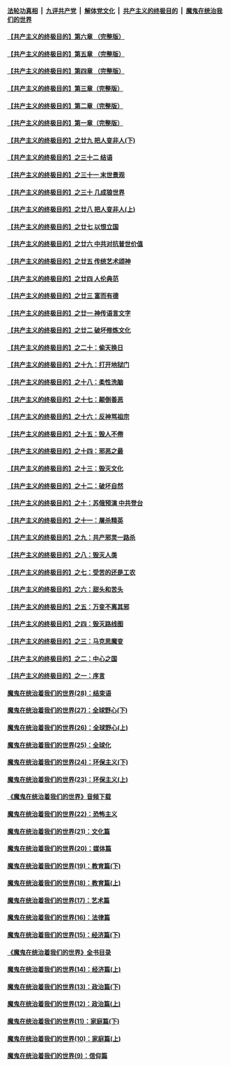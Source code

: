 ####  [法轮功真相](../../../../basic/blob/master/README.md?t=07012201) &nbsp;|&nbsp; [九评共产党](../../../../9ping.md/blob/master/README.md?t=07012201) &nbsp;|&nbsp; [解体党文化](../../../../jtdwh.md/blob/master/README.md?t=07012201)  &nbsp;|&nbsp; [共产主义的终极目的](../../../../gczydzjmd.md/blob/master/README.md?t=07012201) &nbsp;|&nbsp; [魔鬼在统治我们的世界](../../../../mgztzwmdsj.md/blob/master/README.md?t=07012201) 

#### [【共产主义的终极目的】第六章 （完整版）](../pages/nsc422/n11428913.md?t=07012201) 

#### [【共产主义的终极目的】第五章 （完整版）](../pages/nsc422/n11428912.md?t=07012201) 

#### [【共产主义的终极目的】第四章 （完整版）](../pages/nsc422/n11428907.md?t=07012201) 

#### [【共产主义的终极目的】第三章（完整版）](../pages/nsc422/n11428848.md?t=07012201) 

#### [【共产主义的终极目的】第二章（完整版）](../pages/nsc422/n11428831.md?t=07012201) 

#### [【共产主义的终极目的】第一章（完整版）](../pages/nsc422/n11417651.md?t=07012201) 

#### [【共产主义的终极目的】之廿九 把人变非人(下)](../pages/nsc422/n11344140.md?t=07012201) 

#### [【共产主义的终极目的】之三十二 结语](../pages/nsc422/n11360535.md?t=07012201) 

#### [【共产主义的终极目的】之三十一 末世景观](../pages/nsc422/n11351129.md?t=07012201) 

#### [【共产主义的终极目的】之三十 几成狼世界](../pages/nsc422/n11348280.md?t=07012201) 

#### [【共产主义的终极目的】之廿八 把人变非人(上)](../pages/nsc422/n11340492.md?t=07012201) 

#### [【共产主义的终极目的】之廿七 以恨立国](../pages/nsc422/n11336944.md?t=07012201) 

#### [【共产主义的终极目的】之廿六 中共对抗普世价值](../pages/nsc422/n11324785.md?t=07012201) 

#### [【共产主义的终极目的】之廿五 传统艺术颂神](../pages/nsc422/n11296396.md?t=07012201) 

#### [【共产主义的终极目的】之廿四 人伦典范](../pages/nsc422/n11296397.md?t=07012201) 

#### [【共产主义的终极目的】之廿三 富而有德](../pages/nsc422/n11283598.md?t=07012201) 

#### [【共产主义的终极目的】之廿一 神传语言文字](../pages/nsc422/n11263265.md?t=07012201) 

#### [【共产主义的终极目的】之廿二 破坏修炼文化](../pages/nsc422/n11245728.md?t=07012201) 

#### [【共产主义的终极目的】之二十：偷天换日](../pages/nsc422/n11238846.md?t=07012201) 

#### [【共产主义的终极目的】之十九：打开地狱门](../pages/nsc422/n11206376.md?t=07012201) 

#### [【共产主义的终极目的】之十八：柔性洗脑](../pages/nsc422/n11199994.md?t=07012201) 

#### [【共产主义的终极目的】之十七：颠倒善恶](../pages/nsc422/n11179782.md?t=07012201) 

#### [【共产主义的终极目的】之十六：反神骂祖宗](../pages/nsc422/n11166798.md?t=07012201) 

#### [【共产主义的终极目的】之十五：毁人不倦](../pages/nsc422/n11166792.md?t=07012201) 

#### [【共产主义的终极目的】之十四：邪恶之最](../pages/nsc422/n11150249.md?t=07012201) 

#### [【共产主义的终极目的】之十三：毁灭文化](../pages/nsc422/n11135227.md?t=07012201) 

#### [【共产主义的终极目的】之十二：破坏自然](../pages/nsc422/n11135214.md?t=07012201) 

#### [【共产主义的终极目的】之十：苏俄预演 中共登台](../pages/nsc422/n11118424.md?t=07012201) 

#### [【共产主义的终极目的】之十一：屠杀精英](../pages/nsc422/n11118442.md?t=07012201) 

#### [【共产主义的终极目的】之九：共产邪灵一路杀](../pages/nsc422/n11114139.md?t=07012201) 

#### [【共产主义的终极目的】之八：毁灭人类](../pages/nsc422/n11108503.md?t=07012201) 

#### [【共产主义的终极目的】之七：受苦的还是工农](../pages/nsc422/n11101809.md?t=07012201) 

#### [【共产主义的终极目的】之六：甜头和苦头](../pages/nsc422/n11096971.md?t=07012201) 

#### [【共产主义的终极目的】之五：万变不离其邪](../pages/nsc422/n11091285.md?t=07012201) 

#### [【共产主义的终极目的】之四：毁灭路线图](../pages/nsc422/n11086284.md?t=07012201) 

#### [【共产主义的终极目的】之三：马克思魔变](../pages/nsc422/n11061941.md?t=07012201) 

#### [【共产主义的终极目的】之二：中心之国](../pages/nsc422/n11047728.md?t=07012201) 

#### [【共产主义的终极目的】之一：序言](../pages/nsc422/n11086077.md?t=07012201) 

#### [魔鬼在统治着我们的世界(28)：结束语](../pages/nsc422/n10936246.md?t=07012201) 

#### [魔鬼在统治着我们的世界(27)：全球野心(下)](../pages/nsc422/n10928319.md?t=07012201) 

#### [魔鬼在统治着我们的世界(26)：全球野心(上)](../pages/nsc422/n10900318.md?t=07012201) 

#### [魔鬼在统治着我们的世界(25)：全球化](../pages/nsc422/n10788205.md?t=07012201) 

#### [魔鬼在统治着我们的世界(24)：环保主义(下)](../pages/nsc422/n10695307.md?t=07012201) 

#### [魔鬼在统治着我们的世界(23)：环保主义(上)](../pages/nsc422/n10688613.md?t=07012201) 

#### [《魔鬼在统治着我们的世界》音频下载](../pages/nsc422/n10635553.md?t=07012201) 

#### [魔鬼在统治着我们的世界(22)：恐怖主义](../pages/nsc422/n10614727.md?t=07012201) 

#### [魔鬼在统治着我们的世界(21)：文化篇](../pages/nsc422/n10597706.md?t=07012201) 

#### [魔鬼在统治着我们的世界(20)：媒体篇](../pages/nsc422/n10586579.md?t=07012201) 

#### [魔鬼在统治着我们的世界(19)：教育篇(下)](../pages/nsc422/n10564808.md?t=07012201) 

#### [魔鬼在统治着我们的世界(18)：教育篇(上)](../pages/nsc422/n10526970.md?t=07012201) 

#### [魔鬼在统治着我们的世界(17)：艺术篇](../pages/nsc422/n10499093.md?t=07012201) 

#### [魔鬼在统治着我们的世界(16)：法律篇](../pages/nsc422/n10485969.md?t=07012201) 

#### [魔鬼在统治着我们的世界(15)：经济篇(下)](../pages/nsc422/n10469975.md?t=07012201) 

#### [《魔鬼在统治着我们的世界》全书目录](../pages/nsc422/n10464261.md?t=07012201) 

#### [魔鬼在统治着我们的世界(14)：经济篇(上)](../pages/nsc422/n10457370.md?t=07012201) 

#### [魔鬼在统治着我们的世界(13)：政治篇(下)](../pages/nsc422/n10448270.md?t=07012201) 

#### [魔鬼在统治着我们的世界(12)：政治篇(上)](../pages/nsc422/n10444576.md?t=07012201) 

#### [魔鬼在统治着我们的世界(11)：家庭篇(下)](../pages/nsc422/n10440961.md?t=07012201) 

#### [魔鬼在统治着我们的世界(10)：家庭篇(上)](../pages/nsc422/n10435448.md?t=07012201) 

#### [魔鬼在统治着我们的世界(9)：信仰篇](../pages/nsc422/n10432159.md?t=07012201) 

